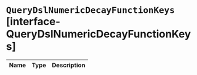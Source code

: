 # `QueryDslNumericDecayFunctionKeys` [interface-QueryDslNumericDecayFunctionKeys]

| Name | Type | Description |
| - | - | - |
